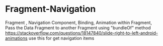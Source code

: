 # Fragment-Navigation
Fragment , Navigation Component, Binding, Animation within Fragment,  Pass the Data Fragment to another Fragment using "bundleOf" method
https://stackoverflow.com/questions/18147840/slide-right-to-left-android-animations  use this for get navigation items
